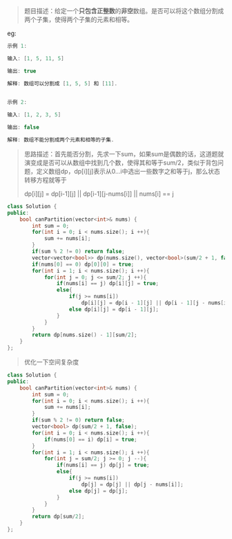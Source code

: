 > 题目描述：给定一个**只包含正整数**的**非空**数组。是否可以将这个数组分割成两个子集，使得两个子集的元素和相等。
>

eg:

```java
示例 1:

输入: [1, 5, 11, 5]

输出: true

解释: 数组可以分割成 [1, 5, 5] 和 [11].
 

示例 2:

输入: [1, 2, 3, 5]

输出: false

解释: 数组不能分割成两个元素和相等的子集.
```

> 思路描述：首先能否分割，先求一下sum，如果sum是偶数的话，这道题就演变成是否可以从数组中找到几个数，使得其和等于sum/2，类似于背包问题，定义数组dp，dp\[i][j]表示从0...i中选出一些数字之和等于j，那么状态转移方程就等于
>
> dp\[i][j] = dp\[i-1][j] || dp\[i-1][j-nums[i]] || nums[i] == j

```C++
class Solution {
public:
    bool canPartition(vector<int>& nums) {
        int sum = 0;
        for(int i = 0; i < nums.size(); i ++){
            sum += nums[i];
        }
        if(sum % 2 != 0) return false;
        vector<vector<bool>> dp(nums.size(), vector<bool>(sum/2 + 1, false));
        if(nums[0] == 0) dp[0][0] = true;
        for(int i = 1; i < nums.size(); i ++){
            for(int j = 0; j <= sum/2; j ++){
                if(nums[i] == j) dp[i][j] = true;
                else{
                    if(j >= nums[i])
                        dp[i][j] = dp[i - 1][j] || dp[i - 1][j - nums[i]];
                    else dp[i][j] = dp[i - 1][j];
                }
            }
        }
        return dp[nums.size() - 1][sum/2];
    }
};
```

> 优化一下空间复杂度

```C++
class Solution {
public:
    bool canPartition(vector<int>& nums) {
        int sum = 0;
        for(int i = 0; i < nums.size(); i ++){
            sum += nums[i];
        }
        if(sum % 2 != 0) return false;
        vector<bool> dp(sum/2 + 1, false);
        for(int i = 0; i < nums.size(); i ++){
            if(nums[0] == i) dp[i] = true;
        }
        for(int i = 1; i < nums.size(); i ++){
            for(int j = sum/2; j >= 0; j --){
                if(nums[i] == j) dp[j] = true;
                else{
                    if(j >= nums[i])
                        dp[j] = dp[j] || dp[j - nums[i]];
                    else dp[j] = dp[j];
                }
            }
        }
        return dp[sum/2];
    }
};
```

